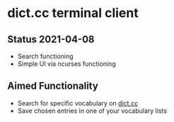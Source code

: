 # dict.cc terminal client

## Status 2021-04-08
- Search functioning
- Simple UI via ncurses functioning

## Aimed Functionality
- Search for specific vocabulary on [dict.cc](https://dict.cc)
- Save chosen entries in one of your vocabulary lists
